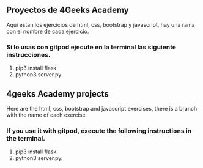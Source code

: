## Proyectos de 4Geeks Academy  

Aqui estan los ejercicios de html, css, bootstrap y javascript, hay una rama con el nombre de cada ejercicio. 

### Si lo usas con gitpod ejecute en la terminal las siguiente instrucciones. 
1. pip3 install flask.
2. python3 server.py.

## 4geeks Academy projects 

Here are the html, css, bootstrap and javascript exercises, there is a branch with the name of each exercise.

### If you use it with gitpod, execute the following instructions in the terminal.
1. pip3 install flask.
2. python3 server.py.